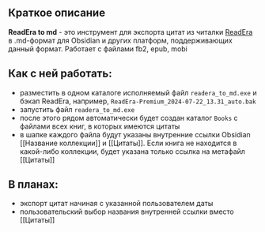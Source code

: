 ## Краткое описание
 **ReadEra to md** - это инструмент для экспорта цитат из читалки [ReadEra](https://readera.org/ru) в .md-формат для Obsidian и других платформ, поддерживающих данный формат.
 Работает с файлами fb2, epub, mobi


## Как с ней работать:
 - разместить в одном каталоге исполняемый файл `readera_to_md.exe` и бэкап ReadEra, например, `ReadEra-Premium_2024-07-22_13.31_auto.bak`
 - запустить файл `readera_to_md.exe`
 - после этого рядом автоматически будет создан каталог `Books` с файлами всех книг, в которых имеются цитаты
 - в шапке каждого файла будут указаны внутренние ссылки Obsidian [[Название коллекции]] и [[Цитаты]]. Если книга не находится в какой-либо коллекции, будет указана только ссылка на метафайл [[Цитаты]]


## В планах:
 - экспорт цитат начиная с указанной пользователем даты
 - пользовательский выбор названия внутренней ссылки вместо [[Цитаты]]